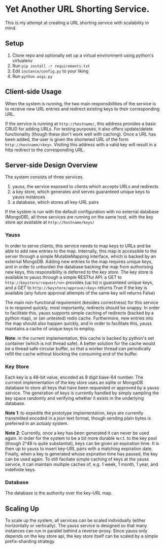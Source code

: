 # Yet Another URL Shorting Service. #

This is my attempt at creating a URL shorting service with scalability in mind.


## Setup ##

1. Clone repo and optionally set up a virtual environment using python's virtualenv
2. Run `pip install -r requirements.txt`
3. Edit `instance/config.py` to your liking
4. Run `python wsgi.py`


## Client-side Usage ##

When the system is running, the two main responsibilities of the service
is to receive new URL entries and redirect existing keys to their corresponding URL.

If the service is running at `http://hostname/`, this address provides a basic CRUD
for adding URLs. For testing purposes, it also offers update/delete functionality
(though these don't work well with caching).
Once a URL has been added, the user is given the shortened URL of the form `http://hostname/<key>`.
Visiting this address with a valid key will result in a http redirect to the corresponding URL.

## Server-side Design Overview ##

The system consists of three services.
1. yauss, the service exposed to clients which accepts URLs and redirects
2. a key store, which generates and serves guaranteed unique keys to yauss instances
3. a database, which stores all key-URL pairs

If the system is run with the default configuration with no external database (MongoDB),
all three services are running on the same host,
with the key store api available at `http://hostname/keys/`


### Yauss ###

In order to serve clients, this service needs to map keys to URLs and
be able to add new entries to the map.
Internally, this map is accessible to the server through a simple MutableMapping interface,
which is backed by an external MongoDB.
Adding new entries to the map requires unique keys, and in order to unburden the database backing the map
from authorising new keys, this responsibility is deferred to the *key store*.
The key store is available to yauss through a simple RESTful API:
a GET to `http://keystore/request/<n>` provides (up to) n guaranteed unique keys,
and a GET to `http://keystore/approve/<key>` returns True if the key is available
(any future approval attempts of the same key will returns False)

The main non-functional requirement (besides correctness) for this service is to respond quickly;
most importantly, redirects should be snappy.
In order to facilitate this, yauss supports simple caching of redirects (backed by a python map),
or (an untested) redis cache.
Furthermore, new entries into the map should also happen quickly, and in order
to facilitate this, yauss maintains a cache of unique keys to employ.

**Note**: in the current implementation, this cache is backed by python's set container (which is not thread safe).
A better solution for the cache would be a thread safe circular buffer, so that a worker thread can periodically
refill the cache without blocking the consuming end of the buffer.

### Key Store ###

Each key is a 48-bit value, encoded as 8 digit base-64 number.
The currrent implementation of the key store uses an sqlite or MongoDB database to store all keys that
have been requested or approved by a yauss service.
The generation of keys is currently handled by simply sampling the key space randomly and verifying whether
it exists in the underlying database.

**Note 1**: to expedite the prototype implementation,
keys are currently transmitted encoded in a json text format,
though sending plain bytes is preferred in an actualy system.

**Note 2**: Currently, once a key has been generated it can never be used again.
In order for the system to be a bit more durable w.r.t. to the key pool (though 2^48 is quite substantial),
keys can be given an expiration time.
It is then up to yauss to insert key-URL pairs with a matching expiration date.
Finally, when a key is generated whose expiration time has passed, the key can be used again.
To still faciliate simple caching of keys at the yauss service, it can maintain multiple caches of,
e.g. 1 week, 1 month, 1 year, and indefinite keys.

### Database ###

The database is the authority over the key-URL map.


## Scaling Up ##

To scale up the system, all services can be scaled individually (either horizontally or vertically).
The yauss service is designed so that many instances can run in parallel behind a reverse-proxy.
Since yauss only depends on the key store api, the key store itself can be scaled by a simple prefix-sharding
strategy.
